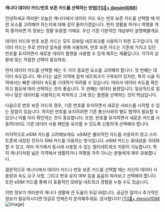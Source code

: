 **캐나다 데이터 카드/번호 보존 카드를 선택하는 방법[[TG💪+ @esim1088](https://t.me/s/esim1088)]**

안녕하세요 여러분! 오늘은 캐나다에서 데이터 카드 또는 번호 보존 카드를 선택할 때 어떤 요소를 고려해야 하는지에 대해 깊이 들어가겠습니다. 현지 생활을 하거나 여행을 계획 중이라면 이 정보는 정말 유용할 거예요. 우선 가장 기본적인 개념부터 설명해볼게요.

데이터 카드와 번호 보존 카드는 모두 모바일 네트워크를 사용하기 위한 도구입니다. 데이터 카드는 주로 인터넷 접속을 위해 사용되며, 번호 보존 카드는 기존에 가지고 있던 번호를 유지하면서 새로운 데이터 플랜을 사용할 수 있게 해주는 제품입니다. 각각의 상황에 맞는 적절한 선택이 중요하죠.

먼저 데이터 카드를 선택할 때는 두 가지 중요한 요소를 고려해야 합니다. 첫 번째는 데이터 속도입니다. 캐나다는 넓은 지역에 걸쳐 네트워크가 구축되어 있지만, 특히 시골 지역에서는 빠른 데이터 속도를 기대하기 어려울 수 있습니다. 따라서 데이터 속도를 확인하고 필요에 따라 선택하는 것이 좋습니다. 두 번째는 데이터 용량입니다. 일상적으로 얼마나 많은 데이터를 사용하는지 파악하고 그에 맞는 플랜을 선택하는 것이 핵심입니다. 

다음으로 번호 보존 카드의 경우, 기존 번호를 유지하면서 새로운 서비스를 시작할 수 있는 장점이 있습니다. 하지만 번호를 유지하려면 기존 통신사와의 별도 협약이 필요할 수 있으니 이를 미리 확인하는 것이 중요합니다. 또한, 번호를 유지하면서 새로운 카드를 사용하더라도 기존 데이터 사용 패턴을 유지할 수 있도록 신중하게 선택해야 합니다.

마지막으로 eSIM 카드를 고려해보세요. eSIM은 물리적인 카드를 사용하지 않고 스마트폰에 내장된 전자식 SIM 카드를 이용하는 방식입니다. eSIM 카드는 휴대성을 극대화할 수 있고, 여러 국가에서 동시에 사용할 수 있는 멀티네트워크 지원이 가능합니다. 특히 캐나다처럼 넓은 지역에서 생활하거나 여행을 자주 다니는 분들에게 매우 유용합니다.

결론적으로 캐나다에서 데이터 카드나 번호 보존 카드를 선택할 때는 자신의 데이터 사용량과 속도 요구 사항, 그리고 번호 유지 여부 등을 꼼꼼히 따져보고 선택해야 합니다. 또한 eSIM 카드를 통해 더 효율적인 모바일 네트워크 경험을 누릴 수도 있습니다.

이번 정보가 여러분의 캐나다 생활에 큰 도움이 되길 바랍니다. 궁금한 점이나 추가적인 정보가 필요하시다면 댓글로 언제든지 문의해주세요. 감사합니다! [[TG💪+ @esim1088](https://t.me/s/esim1088) ![Image](https://i.postimg.cc/Y0z9fWf4/image.png)]